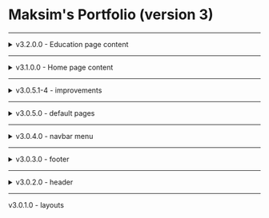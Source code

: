 # Maksim's Portfolio (version 3)
<hr/>

<details>
<summary>v3.2.0.0 - Education page content</summary>
<ul>
<li>v3.2.0.1 - small fixes</li>
</ul>
</details>

<hr/>

<details>
<summary>v3.1.0.0 - Home page content</summary>
<ul>
<li>Create UI card</li>
<li>Animate card appearance</li>
<li>Add Minsk time and photo from left side of card</li>
<li>
<p>Content section:</p>
<ul>
    <li>
    <p>Header</p>
        <ul>
            <li>Years of experience</li>
            <li>Location</li>
            <li>Birthday</li>
        </ul>
    </li>
    <li>
        <p>Inner content</p>
        <ul>
            <li>Fill with text</li>
        </ul>
    </li>
    <li>
        <p>Hobbies</p>
        <ul>
            <li>Create animated bg</li>
            <li>Hobbies mini-cards</li>
        </ul>
    </li>
</ul>
</li>
</ul>
</details>

<hr/>

<details>
<summary>v3.0.5.1-4 - improvements</summary>
<ul>
<li>Make some components dynamic imported</li>
<li>Fixes for bg music play</li>
<li>Removed local fonts because of weird behavior on prod</li>
</ul>
</details>

<hr/>

<details>
<summary>v3.0.5.0 - default pages</summary>
<ul>
<li>Extend list of pages with primary color and footer bg</li>
<li>Added page bg images</li>
<li>Create page template</li>
</ul>
</details>

<hr/>

<details>
<summary>v3.0.4.0 - navbar menu</summary>
<ul>
<li>List of pages</li>
<li>Navbar menu</li>
</ul>
</details>

<hr/>

<details>
<summary>v3.0.3.0 - footer</summary>
<ul>
<li>Running line</li>
<li>Footer main content</li>
<li>Resume download button</li>
</ul>
</details>

<hr/>

<details>
<summary>v3.0.2.0 - header</summary>
<ul>
<li>Logo</li>
<li>Home button</li>
<li>Info button with dialog</li>
<li>Social buttons without GitHub</li>
<li>GitHub button</li>
<li>Bg music button</li>
</ul>
</details>
<hr/>
v3.0.1.0 - layouts